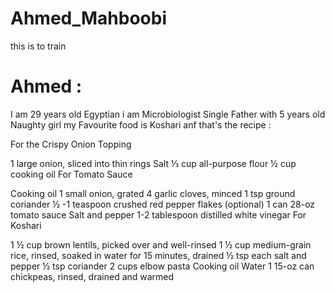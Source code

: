 # Ahmed_Mahboobi
this is to train

# Ahmed :
   I am 29 years old
   Egyptian
   i am Microbiologist
   Single Father with 5 years old Naughty girl
   my Favourite food is Koshari anf that's the recipe :

   For the Crispy Onion Topping

1 large onion, sliced into thin rings
Salt
⅓ cup all-purpose flour
½ cup cooking oil
For Tomato Sauce

Cooking oil
1 small onion, grated
4 garlic cloves, minced
1 tsp ground coriander
½ -1 teaspoon crushed red pepper flakes (optional)
1 can 28-oz tomato sauce
Salt and pepper
1-2 tablespoon distilled white vinegar
For Koshari 

1 ½ cup brown lentils, picked over and well-rinsed
1 ½ cup medium-grain rice, rinsed, soaked in water for 15 minutes, drained
½ tsp each salt and pepper
½ tsp coriander
2 cups elbow pasta
Cooking oil
Water
1 15-oz can chickpeas, rinsed, drained and warmed

